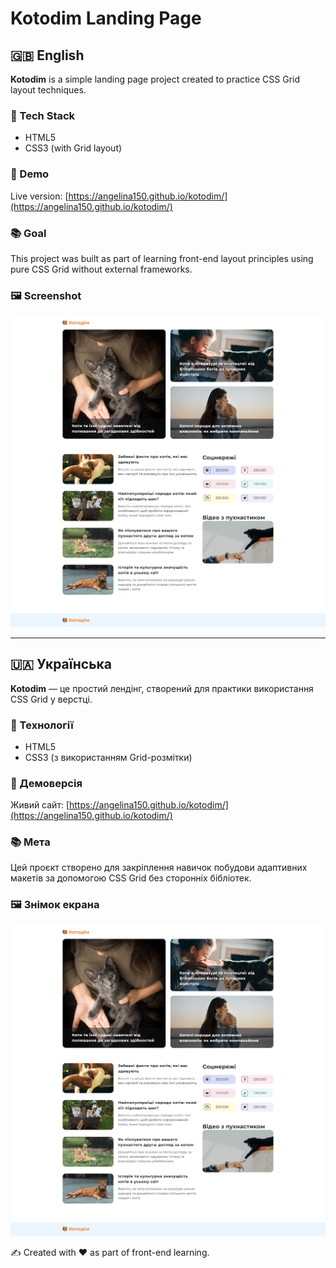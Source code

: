 # Kotodim Landing Page

## 🇬🇧 English

**Kotodim** is a simple landing page project created to practice CSS Grid layout techniques.

### 🔧 Tech Stack

- HTML5
- CSS3 (with Grid layout)

### 🚀 Demo

Live version: [https://angelina150.github.io/kotodim/](https://angelina150.github.io/kotodim/)

### 📚 Goal

This project was built as part of learning front-end layout principles using pure CSS Grid without external frameworks.

### 🖼️ Screenshot

![Kotodim preview](/img/kotodim-preview.png)

---

## 🇺🇦 Українська

**Kotodim** — це простий лендінг, створений для практики використання CSS Grid у верстці.

### 🔧 Технології

- HTML5
- CSS3 (з використанням Grid-розмітки)

### 🚀 Демоверсія

Живий сайт: [https://angelina150.github.io/kotodim/](https://angelina150.github.io/kotodim/)

### 📚 Мета

Цей проєкт створено для закріплення навичок побудови адаптивних макетів за допомогою CSS Grid без сторонніх бібліотек.

### 🖼️ Знімок екрана

![Kotodim — знімок](/img/kotodim-preview.png)

✍️ Created with ❤️ as part of front-end learning.
